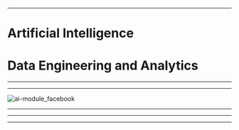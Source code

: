 
-----------------------------------------------------------------------------------------------------------------------------------------------------------------------------------------------------------------------------------------------------------

# Artificial Intelligence 
# Data Engineering and Analytics
-----------------------------------------------------------------------------------------------------------------------------------------------------------------------------------------------------------------------------------------------------------



---------------------------------------------------------------------------------------------------------------------------------------------------------------------------------------------------------------------------------------------------------



![ai-module_facebook](https://github.com/user-attachments/assets/ee981f3c-5696-43bc-832f-5f75e50dd7e4)

-----------------------------------------------------------------------------------------------------------------------------------------------------------------------------------------------------------------------------------------------------------
-----------------------------------------------------------------------------------------------------------------------------------------------------------------------------------------------------------------------------------------------------------
---------------------------------------------------------------------------------------------------------------------------------------------------------------------------------------------------------------------------------------------------------



